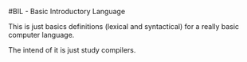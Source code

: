#BIL - Basic Introductory Language

This is just basics definitions (lexical and syntactical) for a really basic computer language.

The intend of it is just study compilers.
